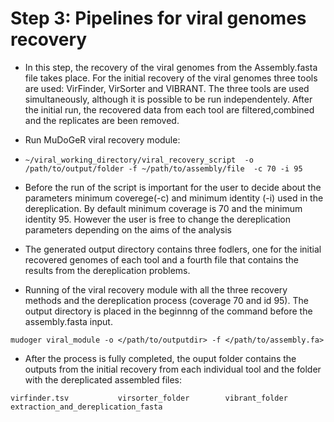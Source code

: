 

# Step 3: Pipelines for viral genomes recovery 
* In this step, the recovery of  the viral genomes from the Assembly.fasta file takes place. For the initial recovery of the viral genomes three tools are used: VirFinder, VirSorter and VIBRANT. The three tools are used simultaneously, although it is possible to be run independentely. After the initial run, the recovered data from each tool are filtered,combined and the replicates are been removed. 
* Run MuDoGeR viral recovery module:
* ```~/viral_working_directory/viral_recovery_script  -o /path/to/output/folder -f ~/path/to/assembly/file  -c 70 -i 95 ``` 
* Before the run of the script is important for the user to decide about the parameters minimum coverege(-c) and minimum identity (-i) used in the dereplication. 
By default minimum coverage is 70 and the minimum identity 95. However the user is free to change the dereplication parameters depending on the aims of the analysis

* The generated output directory contains three fodlers, one for the initial recovered genomes of each tool and a fourth file that contains the results from the dereplication problems.



* Running of the viral recovery module with all the three recovery methods and the dereplication process (coverage 70 and id 95). The output directory is placed in the beginnng of the command before the assembly.fasta input.  
```
mudoger viral_module -o </path/to/outputdir> -f </path/to/assembly.fa>
```

* After the process is fully completed, the ouput folder contains the outputs from the initial recovery from each individual tool and the folder with the  dereplicated assembled files:

```
virfinder.tsv           virsorter_folder        vibrant_folder          extraction_and_dereplication_fasta 
``` 







